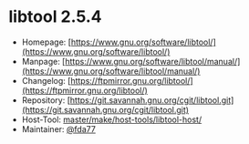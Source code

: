 # libtool 2.5.4
  - Homepage: [https://www.gnu.org/software/libtool/](https://www.gnu.org/software/libtool/)
  - Manpage: [https://www.gnu.org/software/libtool/manual/](https://www.gnu.org/software/libtool/manual/)
  - Changelog: [https://ftpmirror.gnu.org/libtool/](https://ftpmirror.gnu.org/libtool/)
  - Repository: [https://git.savannah.gnu.org/cgit/libtool.git](https://git.savannah.gnu.org/cgit/libtool.git)
  - Host-Tool: [master/make/host-tools/libtool-host/](https://github.com/Freetz-NG/freetz-ng/tree/master/make/host-tools/libtool-host/)
  - Maintainer: [@fda77](https://github.com/fda77)

